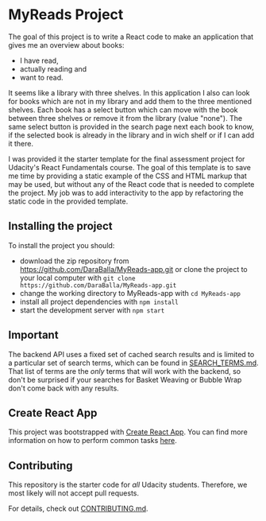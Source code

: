 # MyReads Project

The goal of this project is to write a React code to make an application that gives me an overview about books:

* I have read, 
* actually reading and 
* want to read. 

It seems like a library with three shelves. In this application I also can look for books which are not in my library and add them to the three mentioned shelves. Each book has a select button which can move with the book between three shelves or remove it from the library (value "none"). The same select button is provided in the search page next each book to know, if the selected book is already in the library and in wich shelf or if I can add it there.

I was provided it the starter template for the final assessment project for Udacity's React Fundamentals course. The goal of this template is to save me time by providing a static example of the CSS and HTML markup that may be used, but without any of the React code that is needed to complete the project. My job was to add interactivity to the app by refactoring the static code in the provided template.

## Installing the project

To install the project you should:

* download the zip repository from https://github.com/DaraBalla/MyReads-app.git or
   clone the project to your local computer with `git clone https://github.com/DaraBalla/MyReads-app.git`
* change the working directory to MyReads-app with `cd MyReads-app`
* install all project dependencies with `npm install`
* start the development server with `npm start`

## Important
The backend API uses a fixed set of cached search results and is limited to a particular set of search terms, which can be found in [SEARCH_TERMS.md](SEARCH_TERMS.md). That list of terms are the _only_ terms that will work with the backend, so don't be surprised if your searches for Basket Weaving or Bubble Wrap don't come back with any results.

## Create React App

This project was bootstrapped with [Create React App](https://github.com/facebookincubator/create-react-app). You can find more information on how to perform common tasks [here](https://github.com/facebookincubator/create-react-app/blob/master/packages/react-scripts/template/README.md).

## Contributing

This repository is the starter code for _all_ Udacity students. Therefore, we most likely will not accept pull requests.

For details, check out [CONTRIBUTING.md](CONTRIBUTING.md).

